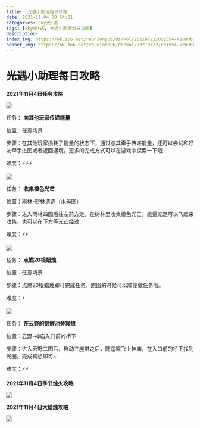 ```yaml
---
title:  光遇小助理每日攻略
date: 2021-11-04 00:54:01
categories: Sky光•遇
tags: [Sky光•遇, 光遇小助理每日攻略]
description: 
index_img: https://ok.166.net/reunionpub/ds/kol/20210722/001554-k2u90bj7ay.png?imageView&thumbnail=600x0&type=jpg
banner_img: https://ok.166.net/reunionpub/ds/kol/20210722/001554-k2u90bj7ay.png?imageView&thumbnail=600x0&type=jpg
---
```

#  光遇小助理每日攻略
**2021年11月4日任务攻略**

![](https://ok.166.net/reunionpub/ds/kol/20211104/000427-3ozwrajdsh.png)

任务： **向其他玩家传递能量**

位置：任意场景

步骤：在其他玩家损耗了能量的状态下，通过与其牵手传递能量，还可以尝试和好友牵手进图或者返回遇境，更多的完成方式可以在游戏中探索一下哦

难度：⚡⚡⚡

![](https://ok.166.net/reunionpub/ds/kol/20211104/000501-izodycnksv.png)

任务： **收集橙色光芒**

位置：雨林-密林遗迹（水母图）

步骤：进入雨林四图后往左前方走，在树林里收集橙色光芒，能量充足可以飞起来收集，也可以在下方等光芒经过

难度：⚡⚡

![](https://ok.166.net/reunionpub/ds/kol/20211104/000544-e4ks7fva5h.png)

任务： **点燃20根蜡烛**

位置：任意场景

步骤：点燃20根蜡烛即可完成任务，跑图的时候可以顺便做任务哦。

难度：⚡

![](https://ok.166.net/reunionpub/ds/kol/20211104/000615-t8ba356lzd.png)

任务： **在云野的锦鲤池旁冥想**

位置：云野-神庙入口前的桥下

步骤：进入云野二图后，启动三座塔之后，随遥鲲飞上神庙，在入口前的桥下找到光圈，完成冥想即可~

难度：⚡⚡

 **2021年11月4日季节烛火攻略**

![](https://ok.166.net/reunionpub/ds/kol/20211104/000739-fldbas0i93.png)

  

 **2021年11月4日大蜡烛攻略**

![](https://ok.166.net/reunionpub/ds/kol/20211104/000814-6js7g2qtda.png)

  

